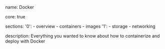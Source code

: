 name: Docker

core: true

sections:
  '0':
    - overview
    - containers
    - images
  '1':
    - storage
    - networking

description: Everything you wanted to know about how to containerize and deploy with Docker
